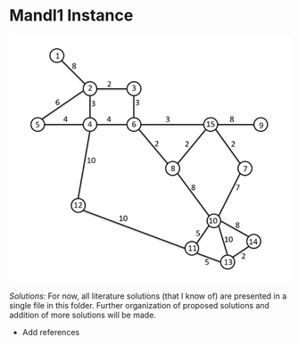 # Mandl1 Instance

![](../Mandl.png)

*Solutions:*
For now, all literature solutions (that I know of) are presented in a single file in this folder. Further organization of proposed solutions and addition of more solutions will be made.

- Add references
